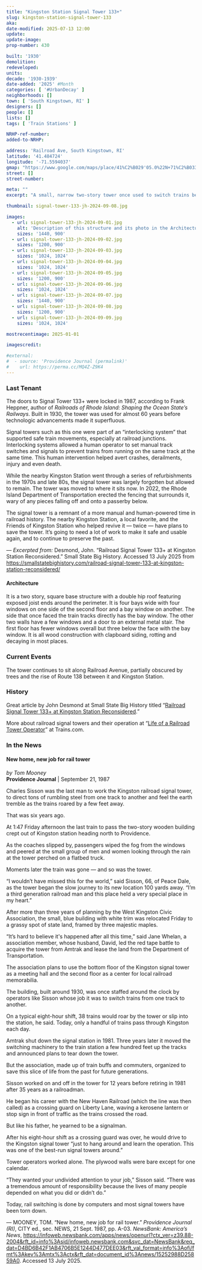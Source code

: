 ```yaml
---
title: "Kingston Station Signal Tower 133+"
slug: kingston-station-signal-tower-133
aka:
date-modified: 2025-07-13 12:00
update:
update-image:
prop-number: 430

built: '1930'
demolition:
redeveloped:
units:
decade: '1930-1939'
date-added: '2025' #Month
categories: [ '#UrbanDecay' ]
neighborhoods: []
town: [ 'South Kingstown, RI' ]
designers: []
people: []
lists: []
tags: [ 'Train Stations' ]

NRHP-ref-number:
added-to-NRHP:

address: 'Railroad Ave, South Kingstown, RI'
latitude: '41.484724'
longitude: '-71.5594037'
gmap: "https://www.google.com/maps/place/41%C2%B029'05.0%22N+71%C2%B033'31.5%22W/@41.484724,-71.5594037,159m/data=!3m2!1e3!4b1!4m13!1m8!3m7!1s0x89e5b87b41df4ee1:0xdf00fbbd7265d6a!2sKingston+Station,+South+Kingstown,+RI+02892!3b1!8m2!3d41.4839899!4d-71.5620057!16s%2Fm%2F04bph3h!3m3!8m2!3d41.484724!4d-71.55876?entry=ttu&g_ep=EgoyMDI1MDcwOS4wIKXMDSoASAFQAw%3D%3D"
street: []
street-number:

meta: ""
excerpt: "A small, narrow two-story tower once used to switch trains between tracks has been sitting vacant and deteriorating for almost 40 years"

thumbnail: signal-tower-133-jh-2024-09-08.jpg

images:
  - url: signal-tower-133-jh-2024-09-01.jpg
    alt: 'Description of this structure and its photo in the Architecture section of the page'
    sizes: '1440, 900'
  - url: signal-tower-133-jh-2024-09-02.jpg
    sizes: '1200, 900'
  - url: signal-tower-133-jh-2024-09-03.jpg
    sizes: '1024, 1024'
  - url: signal-tower-133-jh-2024-09-04.jpg
    sizes: '1024, 1024'
  - url: signal-tower-133-jh-2024-09-05.jpg
    sizes: '1200, 900'
  - url: signal-tower-133-jh-2024-09-06.jpg
    sizes: '1024, 1024'
  - url: signal-tower-133-jh-2024-09-07.jpg
    sizes: '1440, 900'
  - url: signal-tower-133-jh-2024-09-08.jpg
    sizes: '1200, 900'
  - url: signal-tower-133-jh-2024-09-09.jpg
    sizes: '1024, 1024'

mostrecentimage: 2025-01-01

imagescredit:

#external:
#  - source: 'Providence Journal (permalink)'
#    url: https://perma.cc/MQ4Z-Z9K4
---
```


### Last Tenant

The doors to Signal Tower 133+ were locked in 1987, according to Frank Heppner, author of _Railroads of Rhode Island: Shaping the Ocean State’s Railways_. Built in 1930, the tower was used for almost 60 years before technologic advancements made it superfluous.

Signal towers such as this one were part of an “interlocking system” that supported safe train movements, especially at railroad junctions. Interlocking systems allowed a human operator to set manual track switches and signals to prevent trains from running on the same track at the same time. This human intervention helped avert crashes, derailments, injury and even death.

While the nearby Kingston Station went through a series of refurbishments in the 1970s and late 80s, the signal tower was largely forgotten but allowed to remain. The tower was moved to where it sits now. In 2022, the Rhode Island Department of Transportation erected the fencing that surrounds it, wary of any pieces falling off and onto a passerby below.

The signal tower is a remnant of a more manual and human-powered time in railroad history. The nearby Kingston Station, a local favorite, and the Friends of Kingston Station who helped revive it — twice — have plans to save the tower. It’s going to need a lot of work to make it safe and usable again, and to continue to preserve the past.

— _Excerpted from:_ Desmond, John. “Railroad Signal Tower 133+ at Kingston Station Reconsidered.” Small State Big History. Accessed 13 July 2025 from https://smallstatebighistory.com/railroad-signal-tower-133-at-kingston-station-reconsidered/


#### Architecture

It is a two story, square base structure with a double hip roof featuring exposed joist ends around the perimeter. It is four bays wide with four windows on one side of the second floor and a bay window on another. The side that once faced the train tracks directly has the bay window. The other two walls have a few windows and a door to an external metal stair. The first floor has fewer windows overall but three below the face with the bay window. It is all wood construction with clapboard siding, rotting and decaying in most places.


### Current Events

The tower continues to sit along Railroad Avenue, partially obscured by trees and the rise of Route 138 between it and Kingston Station.


### History

Great article by John Desmond at Small State Big History titled “[Railroad Signal Tower 133+ at Kingston Station Reconsidered](https://smallstatebighistory.com/railroad-signal-tower-133-at-kingston-station-reconsidered/).”

More about railroad signal towers and their operation at “[Life of a Railroad Tower Operator](https://www.trains.com/ctr/railroad-stories/railroader/life-of-a-railroad-tower-operator/)” at Trains.com.


### In the News

#### New home, new job for rail tower

_by Tom Mooney_  
**Providence Journal** | September 21, 1987

Charles Sisson was the last man to work the Kingston railroad signal tower, to direct tons of rumbling steel from one track to another and feel the earth tremble as the trains roared by a few feet away.

That was six years ago.

At 1:47 Friday afternoon the last train to pass the two-story wooden building crept out of Kingston station heading north to Providence.

As the coaches slipped by, passengers wiped the fog from the windows and peered at the small group of men and women looking through the rain at the tower perched on a flatbed truck.

Moments later the train was gone — and so was the tower.

“I wouldn’t have missed this for the world,” said Sisson, 66, of Peace Dale, as the tower began the slow journey to its new location 100 yards away. “I’m a third generation railroad man and this place held a very special place in my heart.”

After more than three years of planning by the West Kingston Civic Association, the small, blue building with white trim was relocated Friday to a grassy spot of state land, framed by three majestic maples.

“It’s hard to believe it's happened after all this time,” said Jane Whelan, a association member, whose husband, David, led the red tape battle to acquire the tower from Amtrak and lease the land from the Department of Transportation.

The association plans to use the bottom floor of the Kingston signal tower as a meeting hall and the second floor as a center for local railroad memorabilia.

The building, built around 1930, was once staffed around the clock by operators like Sisson whose job it was to switch trains from one track to another.

On a typical eight-hour shift, 38 trains would roar by the tower or slip into the station, he said. Today, only a handful of trains pass through Kingston each day.

Amtrak shut down the signal station in 1981. Three years later it moved the switching machinery to the train station a few hundred feet up the tracks and announced plans to tear down the tower.

But the association, made up of train buffs and commuters, organized to save this slice of life from the past for future generations.

Sisson worked on and off in the tower for 12 years before retiring in 1981 after 35 years as a railroadman.

He began his career with the New Haven Railroad (which the line was then called) as a crossing guard on Liberty Lane, waving a kerosene lantern or stop sign in front of traffic as the trains crossed the road.

But like his father, he yearned to be a signalman.

After his eight-hour shift as a crossing guard was over, he would drive to the Kingston signal tower “just to hang around and learn the operation. This was one of the best-run signal towers around.”

Tower operators worked alone. The plywood walls were bare except for one calendar.

“They wanted your undivided attention to your job,” Sisson said. “There was a tremendous amount of responsibility because the lives of many people depended on what you did or didn’t do.”

Today, rail switching is done by computers and most signal towers have been torn down.

— MOONEY, TOM. “New home, new job for rail tower.” <em>Providence Journal (RI)</em>, CITY ed., sec. NEWS, 21 Sept. 1987, pp. A-03. <em>NewsBank: America’s News</em>, https://infoweb.newsbank.com/apps/news/openurl?ctx_ver=z39.88-2004&rft_id=info%3Asid/infoweb.newsbank.com&svc_dat=NewsBank&req_dat=D4BD6B42F1AB4706B5E1244D477DEE03&rft_val_format=info%3Aofi/fmt%3Akev%3Amtx%3Actx&rft_dat=document_id%3Anews/15252988D25859A0. Accessed 13 July 2025.
